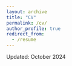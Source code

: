 ```yaml
---
layout: archive
title: "CV"
permalink: /cv/
author_profile: true
redirect_from:
  - /resume
---
```

Updated: October 2024


<object data="{{ site.url }}{{ site.baseurl }}/files/CV_Yoo.pdf" width="1000" height="1000" type="application/pdf"></object>
